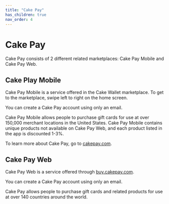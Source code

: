 ```yaml
---
title: "Cake Pay"
has_children: true
nav_order: 4
---
```


# Cake Pay

Cake Pay consists of 2 different related marketplaces: Cake Pay Mobile and Cake Pay Web.

## Cake Play Mobile

Cake Pay Mobile is a service offered in the Cake Wallet marketplace. To get to the marketplace, swipe left to right on the home screen.

You can create a Cake Pay account using only an email.

Cake Pay Mobile allows people to purchase gift cards for use at over 150,000 merchant locations in the United States. Cake Pay Mobile contains unique products not available on Cake Pay Web, and each product listed in the app is discounted 1-3%.

To learn more about Cake Pay, go to [cakepay.com](https://cakepay.com).

## Cake Pay Web

Cake Pay Web is a service offered through [buy.cakepay.com](https://buy.cakepay.com).

You can create a Cake Pay account using only an email.

Cake Pay allows people to purchase gift cards and related products for use at over 140 countries around the world.
